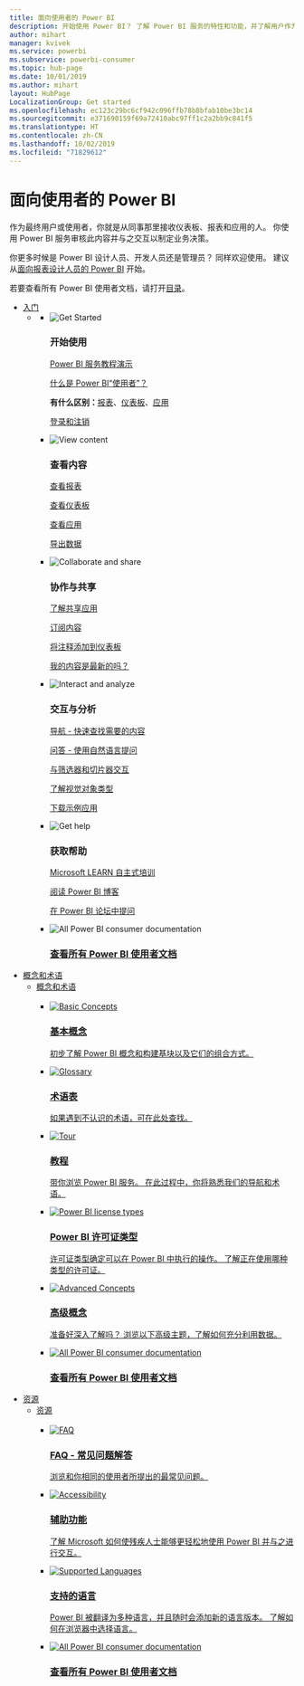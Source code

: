 ```yaml
---
title: 面向使用者的 Power BI
description: 开始使用 Power BI？ 了解 Power BI 服务的特性和功能，并了解用户作为 Power BI 使用者或最终用户可以使用它们执行哪些操作。
author: mihart
manager: kvivek
ms.service: powerbi
ms.subservice: powerbi-consumer
ms.topic: hub-page
ms.date: 10/01/2019
ms.author: mihart
layout: HubPage
LocalizationGroup: Get started
ms.openlocfilehash: ec123c29bc6cf942c096ffb78b8bfab10be3bc14
ms.sourcegitcommit: e371690159f69a72410abc97ff1c2a2bb9c841f5
ms.translationtype: HT
ms.contentlocale: zh-CN
ms.lasthandoff: 10/02/2019
ms.locfileid: "71829612"
---
```

<div id="main" class="v2">
      <div class="container">
            <h1 class="">面向使用者的 Power BI</h1>
            <p>作为<b></b>最终用户或使用者<b></b>，你就是从同事那里接收仪表板、报表和应用的人。 你使用 Power BI 服务审核此内容并与之交互以制定业务决策<b><i></i></b>。</p>
            <p>你更多时候是 Power BI 设计人员、开发人员还是管理员？ 同样欢迎使用。 建议从<a href="../power-bi-creator-landing.md">面向报表设计人员的 Power BI</a> 开始。</p>
            <p>若要查看所有 Power BI 使用者文档，请打开<a href="end-user-consumer.md">目录</a>。</p>
            <ul class="pivots">
            <li>
                <a href="#get-started" data-linktype="self-bookmark">入门</a>
                <ul id="get-started" class="cardsF">
                    <li>
                        <a data-default="true" href="#getstarted" data-linktype="self-bookmark"></a>
                        <ul id="getstarted" class="cardsF">
                            <li>
                                <div class="cardSize">
                                    <div class="cardPadding">
                                        <div class="card">
                                            <div class="cardImageOuter">
                                                <div class="cardImage">
                                                    <img alt="Get Started" src="media/end-user-consumer/get-started.svg" data-linktype="relative-path">
                                                </div>
                                            </div>
                                            <div class="cardText">
                                                <h3>开始使用</h3>
                                                <p><a href="/power-bi/consumer/end-user-reading-view" data-linktype="absolute-path">Power BI 服务教程演示</a></p>
                                                <p><a href="/power-bi/consumer/end-user-consumer" data-linktype="absolute-path">什么是 Power BI“使用者”？<b><i></i></b></a></p>
                                                <p><b>有什么区别：</b><a href="/power-bi/consumer/end-user-reports" data-linktype="absolute-path">报表</a>、<a href="/power-bi/consumer/end-user-dashboards" data-linktype="absolute-path">仪表板</a>、<a href="/power-bi/consumer/end-user-apps" data-linktype="absolute-path">应用</a></p>
                                                <p><a href="/power-bi/consumer/end-user-sign-in" data-linktype="absolute-path">登录和注销</a></p>
                                            </div>
                                        </div>
                                    </div>
                                </div>
                            </li>
                            <li>
                                <div class="cardSize">
                                    <div class="cardPadding">
                                        <div class="card">
                                            <div class="cardImageOuter">
                                                <div class="cardImage">
                                                    <img alt="View content" src="media/end-user-consumer/view-content.svg" data-linktype="relative-path">
                                                </div>
                                            </div>
                                            <div class="cardText">
                                                <h3>查看内容</h3>
                                                <p><a href="/power-bi/consumer/end-user-report-open" data-linktype="absolute-path">查看报表</a></p>
                                                <p><a href="/power-bi/consumer/end-user-dashboard-open" data-linktype="absolute-path">查看仪表板</a></p>
                                                <p><a href="/power-bi/consumer/end-user-app-view" data-linktype="absolute-path">查看应用</a></p>
                                                <p><a href="/power-bi/consumer/end-user-export" data-linktype="absolute-path">导出数据</a>
                                            </div>
                                        </div>
                                    </div>
                                </div>
                            </li>
                            <li>
                                <div class="cardSize">
                                    <div class="cardPadding">
                                        <div class="card">
                                            <div class="cardImageOuter">
                                                <div class="cardImage">
                                                    <img alt="Collaborate and share" src="media/end-user-consumer/collaborate-share.svg" data-linktype="relative-path">
                                                </div>
                                            </div>
                                            <div class="cardText">
                                                <h3>协作与共享</h3>
                                                <p><a href="/power-bi/consumer/end-user-apps" data-linktype="absolute-path">了解共享应用</a></p>
                                                <p><a href="/power-bi/consumer/end-user-subscribe" data-linktype="absolute-path">订阅内容</a></p>
                                                <p><a href="/power-bi/consumer/end-user-comment" data-linktype="absolute-path">将注释添加到仪表板</a></p>
                                                <p><a href="/power-bi/consumer/end-user-fresh" data-linktype="absolute-path">我的内容是最新的吗？</a></p>
                                            </div>
                                        </div>
                                    </div>
                                </div>
                            </li>
                            <li>
                                <div class="cardSize">
                                    <div class="cardPadding">
                                        <div class="card">
                                            <div class="cardImageOuter">
                                                <div class="cardImage">
                                                    <img alt="Interact and analyze" src="media/end-user-consumer/interact-analyze.svg" data-linktype="relative-path">
                                                </div>
                                            </div>
                                            <div class="cardText">
                                                <h3>交互与分析</h3>
                                                <p><a href="/power-bi/consumer/end-user-experience" data-linktype="absolute-path">导航 - 快速查找需要的内容</a></p>
                                                <p><a href="/power-bi/consumer/end-user-q-and-a" data-linktype="absolute-path">问答 - 使用自然语言提问</a></p>
                                                <p><a href="/power-bi/consumer/end-user-report-filter" data-linktype="absolute-path">与筛选器和切片器交互</a></p>
                                                <p><a href="/power-bi/consumer/end-user-visual-type" data-linktype="absolute-path">了解视觉对象类型</a></p>
                                                <p><a href="/power-bi/consumer/end-user-app-marketing" data-linktype="absolute-path">下载示例应用</a></p>
                                            </div>
                                        </div>
                                    </div>
                                </div>
                            </li>
                            <li>
                                <div class="cardSize">
                                    <div class="cardPadding">
                                        <div class="card">
                                            <div class="cardImageOuter">
                                                <div class="cardImage">
                                                    <img alt="Get help" src="media/end-user-consumer/get-help.svg" data-linktype="relative-path">
                                                </div>
                                            </div>
                                            <div class="cardText">
                                                <h3>获取帮助</h3>
                                            <p><a href="https://docs.microsoft.com/en-us/learn/paths/consume-data-with-power-bi/" data-linktype="absolute-path">Microsoft LEARN 自主式培训</a></p>
                                                <p><a href="https://powerbi.microsoft.com/blog/" data-linktype="absolute-path">阅读 Power BI 博客</a></p>
                                                <p><a href="http://community.powerbi.com/" data-linktype="absolute-path">在 Power BI 论坛中提问</a></p>
                                            </div>
                                        </div>
                                    </div>
                                </div>
                            </li>
                            <li>
                                <div class="cardSize">
                                    <div class="cardPadding">
                                        <div class="card">
                                            <div class="cardImageOuter">
                                                <div class="cardImage">
                                                    <img alt="All Power BI consumer documentation" src="media/end-user-consumer/see-all.svg" data-linktype="relative-path">
                                                </div>
                                            </div>
                                            <div class="cardText">
                                                <a href="end-user-consumer.md" data-linktype="absolute-path">
                                                <h3>查看所有 Power BI 使用者文档</h3></a>
                                            </div>
                                        </div>
                                    </div>
                                </div>
                            </li>
                        </ul>
                    </li>
                </ul>
            </li>
            <li>
                <a href="#concepts-terminology" data-linktype="self-bookmark">概念和术语</a>
                <ul id="concepts-terminology">
                    <li>
                        <a href="#conceptsterminology" data-linktype="self-bookmark">概念和术语</a>
                        <ul id="conceptsterminology" class="cardsC">
                            <br>
                            <li>
                                <a href="/power-bi/consumer/End-user-basic-concepts" data-linktype="absolute-path">
                                    <div class="cardSize">
                                        <div class="cardPadding">
                                            <div class="card">
                                                <div class="cardImageOuter">
                                                    <div class="cardImage bgdAccent1">
                                                        <img src="media/end-user-consumer/basic-concepts.svg" alt="Basic Concepts" data-linktype="relative-path">
                                                    </div>
                                                </div>
                                                <div class="cardText">
                                                    <h3>基本概念</h3>
                                                    <p>初步了解 Power BI 概念和构建基块以及它们的组合方式。</p>
                                                </div>
                                            </div>
                                        </div>
                                    </div>
                                </a>
                            </li>
                            <li>
                                <a href="/power-bi/consumer/End-user-glossary" data-linktype="absolute-path">
                                    <div class="cardSize">
                                        <div class="cardPadding">
                                            <div class="card">
                                                <div class="cardImageOuter">
                                                    <div class="cardImage bgdAccent1">
                                                        <img src="media/end-user-consumer/glossary.svg" alt="Glossary" data-linktype="relative-path">
                                                    </div>
                                                </div>
                                                <div class="cardText">
                                                    <h3>术语表</h3>
                                                    <p>如果遇到不认识的术语，可在此处查找。</p>
                                                </div>
                                            </div>
                                        </div>
                                    </div>
                                </a>
                            </li>
                            <li>
                                <a href="/power-bi/consumer/end-user-experience" data-linktype="absolute-path">
                                    <div class="cardSize">
                                        <div class="cardPadding">
                                            <div class="card">
                                                <div class="cardImageOuter">
                                                    <div class="cardImage bgdAccent1">
                                                        <img src="media/end-user-consumer/tour.svg" alt="Tour" data-linktype="relative-path">
                                                    </div>
                                                </div>
                                                <div class="cardText">
                                                    <h3>教程</h3>
                                                    <p>带你浏览 Power BI 服务。 在此过程中，你将熟悉我们的导航和术语。</p>
                                                </div>
                                            </div>
                                        </div>
                                    </div>
                                </a>
                            </li>
                            <li>
                                <a href="/power-bi/service-admin-licensing-organization" data-linktype="absolute-path">
                                    <div class="cardSize">
                                        <div class="cardPadding">
                                            <div class="card">
                                                <div class="cardImageOuter">
                                                    <div class="cardImage bgdAccent1">
                                                        <img src="media/end-user-consumer/power-bi-license-types.svg" alt="Power BI license types" data-linktype="relative-path">
                                                    </div>
                                                </div>
                                                <div class="cardText">
                                                    <h3>Power BI 许可证类型</h3>
                                                    <p>许可证类型确定可以在 Power BI 中执行的操作。 了解正在使用哪种类型的许可证。</p>
                                                </div>
                                            </div>
                                        </div>
                                    </div>
                                </a>
                            </li>
                            <li>
                                <a href="/power-bi/consumer/end-user-featured" data-linktype="absolute-path">
                                    <div class="cardSize">
                                        <div class="cardPadding">
                                            <div class="card">
                                                <div class="cardImageOuter">
                                                    <div class="cardImage bgdAccent1">
                                                        <img src="media/end-user-consumer/advanced-concepts.svg" alt="Advanced Concepts" data-linktype="relative-path">
                                                    </div>
                                                </div>
                                                <div class="cardText">
                                                    <h3>高级概念</h3>
                                                    <p>准备好深入了解吗？ 浏览以下高级主题，了解如何充分利用数据。 </p>
                                                </div>
                                            </div>
                                        </div>
                                    </div>
                                </a>
                            </li>
                            <li>
                                <a href="end-user-consumer.md" data-linktype="absolute-path">
                                    <div class="cardSize">
                                        <div class="cardPadding">
                                            <div class="card">
                                                <div class="cardImageOuter">
                                                    <div class="cardImage bgdAccent1">
                                                        <img src="media/end-user-consumer/See_All_400x140.svg" alt="All Power BI consumer documentation" data-linktype="relative-path">
                                                    </div>
                                                </div>
                                                <div class="cardText">
                                                    <h3>查看所有 Power BI 使用者文档</h3>
                                                </div>
                                            </div>
                                        </div>
                                    </div>
                                </a>
                            </li>
                        </ul>
                    </li>
                </ul>
            </li>
            <li>
                <a href="#resources" data-linktype="self-bookmark">资源</a>
                <ul id="resources">
                    <li>
                        <a href="#resources" data-linktype="self-bookmark">资源</a>
                        <ul id="resources" class="cardsC">
                            <br>
                            <li>
                                <a href="/power-bi/consumer/end-user-faq" data-linktype="absolute-path">
                                    <div class="cardSize">
                                        <div class="cardPadding">
                                            <div class="card">
                                                <div class="cardImageOuter">
                                                    <div class="cardImage bgdAccent1">
                                                        <img src="media/end-user-consumer/faq.svg" alt="FAQ" data-linktype="relative-path">
                                                    </div>
                                                </div>
                                                <div class="cardText">
                                                    <h3>FAQ - 常见问题解答</h3>
                                                    <p>浏览和你相同的使用者所提出的最常见问题。</p>
                                                </div>
                                            </div>
                                        </div>
                                    </div>
                                </a>
                            </li>
                            <li>
                                <a href="/power-bi/desktop-accessibility" data-linktype="absolute-path">
                                    <div class="cardSize">
                                        <div class="cardPadding">
                                            <div class="card">
                                                <div class="cardImageOuter">
                                                    <div class="cardImage bgdAccent1">
                                                        <img src="media/end-user-consumer/accessibility.svg" alt="Accessibility" data-linktype="relative-path">
                                                    </div>
                                                </div>
                                                <div class="cardText">
                                                    <h3>辅助功能</h3>
                                                    <p>了解 Microsoft 如何使残疾人士能够更轻松地使用 Power BI 并与之进行交互。 </p>
                                                </div>
                                            </div>
                                        </div>
                                    </div>
                                </a>
                            </li>
                            <li>
                                <a href="/power-bi/supported-languages-countries-regions" data-linktype="absolute-path">
                                    <div class="cardSize">
                                        <div class="cardPadding">
                                            <div class="card">
                                                <div class="cardImageOuter">
                                                    <div class="cardImage bgdAccent1">
                                                        <img src="media/end-user-consumer/supported-languages.svg" alt="Supported Languages" data-linktype="relative-path">
                                                    </div>
                                                </div>
                                                <div class="cardText">
                                                    <h3>支持的语言</h3>
                                                    <p>Power BI 被翻译为多种语言，并且随时会添加新的语言版本。 了解如何在浏览器中选择语言。 </p>
                                                </div>
                                            </div>
                                        </div>
                                    </div>
                                </a>
                            </li>
                            <li>
                                <a href="end-user-consumer.md" data-linktype="absolute-path">
                                    <div class="cardSize">
                                        <div class="cardPadding">
                                            <div class="card">
                                                <div class="cardImageOuter">
                                                    <div class="cardImage bgdAccent1">
                                                        <img src="media/end-user-consumer/See_All_400x140.svg" alt="All Power BI consumer documentation" data-linktype="relative-path">
                                                    </div>
                                                </div>
                                                <div class="cardText">
                                                    <h3>查看所有 Power BI 使用者文档</h3>
                                                </div>
                                            </div>
                                        </div>
                                    </div>
                                </a>
                            </li>
                        </ul>
                    </li>
                </ul>
            </li>
            </ul> 
      </div>
</div>
